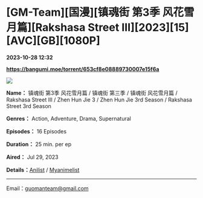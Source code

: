 # [GM-Team][国漫][镇魂街 第3季 风花雪月篇][Rakshasa Street Ⅲ][2023][15][AVC][GB][1080P]

**2023-10-28 12:32**

**https://bangumi.moe/torrent/653cf8e08889730007e15f6a**

![](https://i.mji.rip/2023/07/29/4c84789912bd431e9b04c2859566ae6e.jpeg)

**Name：** 镇魂街 第3季 风花雪月篇 / 镇魂街 第三季 / 镇魂街 风花雪月篇 / Rakshasa Street Ⅲ / Zhen Hun Jie 3 / Zhen Hun Jie 3rd Season / Rakshasa Street 3rd Season

**Genres：** Action, Adventure, Drama, Supernatural

**Episodes：** 16 Episodes

**Duration：** 25 min. per ep

**Aired：** Jul 29, 2023

**Details：**[Anilist](https://anilist.co/anime/156080/Zhen-Hun-Jie-3/) / [Myanimelist](https://myanimelist.net/anime/55790/Zhen_Hun_Jie_3rd_Season)

* * *

Email：guomanteam@gmail.com